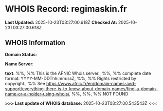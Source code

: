 # WHOIS Record: regimaskin.fr

**Last Updated:** 2025-10-23T03:27:00.618Z
**Checked At:** 2025-10-23T03:27:00.618Z

## WHOIS Information

**Domain Status:** 

**Name Server:** 

**text:** %%, %% This is the AFNIC Whois server., %%, %% complete date format: YYYY-MM-DDThh:mm:ssZ, %%, %% Rights restricted by copyright., %% See https://www.afnic.fr/en/domain-names-and-support/everything-there-is-to-know-about-domain-names/find-a-domain-name-or-a-holder-using-whois/, %%, %%, %% NOT FOUND

**>>> Last update of WHOIS database:** 2025-10-23T03:27:00.543543Z <<<

